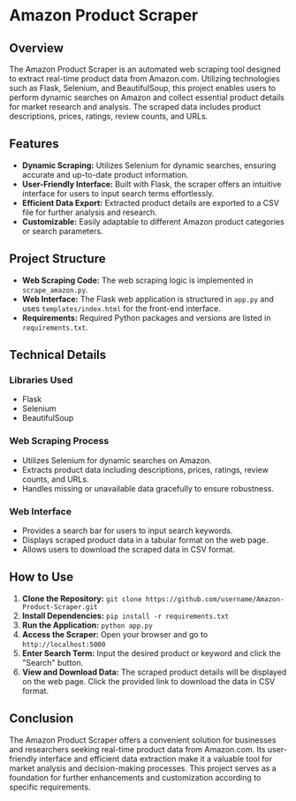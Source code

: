 # Amazon Product Scraper

## Overview
The Amazon Product Scraper is an automated web scraping tool designed to extract real-time product data from Amazon.com. Utilizing technologies such as Flask, Selenium, and BeautifulSoup, this project enables users to perform dynamic searches on Amazon and collect essential product details for market research and analysis. The scraped data includes product descriptions, prices, ratings, review counts, and URLs.

## Features
- **Dynamic Scraping:** Utilizes Selenium for dynamic searches, ensuring accurate and up-to-date product information.
- **User-Friendly Interface:** Built with Flask, the scraper offers an intuitive interface for users to input search terms effortlessly.
- **Efficient Data Export:** Extracted product details are exported to a CSV file for further analysis and research.
- **Customizable:** Easily adaptable to different Amazon product categories or search parameters.

## Project Structure
- **Web Scraping Code:** The web scraping logic is implemented in `scrape_amazon.py`.
- **Web Interface:** The Flask web application is structured in `app.py` and uses `templates/index.html` for the front-end interface.
- **Requirements:** Required Python packages and versions are listed in `requirements.txt`.

## Technical Details
### Libraries Used
- Flask
- Selenium
- BeautifulSoup

### Web Scraping Process
- Utilizes Selenium for dynamic searches on Amazon.
- Extracts product data including descriptions, prices, ratings, review counts, and URLs.
- Handles missing or unavailable data gracefully to ensure robustness.

### Web Interface
- Provides a search bar for users to input search keywords.
- Displays scraped product data in a tabular format on the web page.
- Allows users to download the scraped data in CSV format.

## How to Use
1. **Clone the Repository:** `git clone https://github.com/username/Amazon-Product-Scraper.git`
2. **Install Dependencies:** `pip install -r requirements.txt`
3. **Run the Application:** `python app.py`
4. **Access the Scraper:** Open your browser and go to `http://localhost:5000`
5. **Enter Search Term:** Input the desired product or keyword and click the "Search" button.
6. **View and Download Data:** The scraped product details will be displayed on the web page. Click the provided link to download the data in CSV format.

## Conclusion
The Amazon Product Scraper offers a convenient solution for businesses and researchers seeking real-time product data from Amazon.com. Its user-friendly interface and efficient data extraction make it a valuable tool for market analysis and decision-making processes. This project serves as a foundation for further enhancements and customization according to specific requirements.
